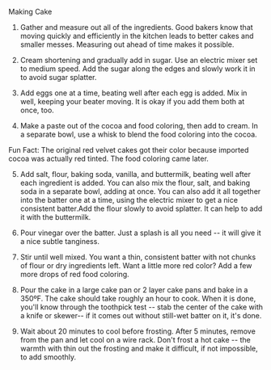 Making Cake
 1. Gather and measure out all of the ingredients. Good bakers know that moving quickly and efficiently in the kitchen leads 
    to better cakes and smaller messes. Measuring out ahead of time makes it possible.
 
 2. Cream shortening and gradually add in sugar. Use an electric mixer set to medium speed. Add the sugar along the edges and
    slowly work it in to avoid sugar splatter.
 
 3. Add eggs one at a time, beating well after each egg is added. Mix in well, keeping your beater moving. It is okay if you 
    add them both at once, too.
 4. Make a paste out of the cocoa and food coloring, then add to cream. In a separate bowl, use a whisk to blend the food 
    coloring into the cocoa.
 
Fun Fact: The original red velvet cakes got their color because imported cocoa was actually red tinted. The food coloring came later.
 
 5. Add salt, flour, baking soda, vanilla, and buttermilk, beating well after each ingredient is added. You can also mix the 
 flour, salt, and baking soda in a separate bowl, adding at once. You can also add it all together into the batter one at a 
 time, using the electric mixer to get a nice consistent batter.Add the flour slowly to avoid splatter. It can help to add 
 it with the buttermilk.
 
 6. Pour vinegar over the batter. Just a splash is all you need -- it will give it a nice subtle tanginess.
 
 7. Stir until well mixed. You want a thin, consistent batter with not chunks of flour or dry ingredients left.
    Want a little more red color? Add a few more drops of red food coloring.
 
 8. Pour the cake in a large cake pan or 2 layer cake pans and bake in a 350ºF. The cake should take roughly an 
    hour to cook. When it is done, you'll know through the toothpick test -- stab the center of the cake with a knife 
    or skewer-- if it comes out without still-wet batter on it, it's done.
 
 9. Wait about 20 minutes to cool before frosting. After 5 minutes, remove from the pan and let cool on a wire rack.
    Don't frost a hot cake -- the warmth with thin out the frosting and make it difficult, if not impossible, to add smoothly.